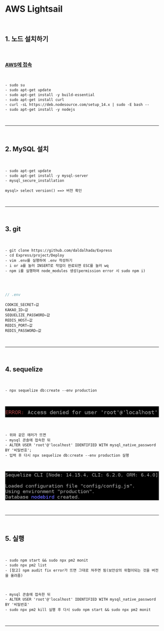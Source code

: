 # AWS Lightsail

<br>

## 1. 노드 설치하기

<br>

<h3><a href="https://aws.amazon.com/ko/">  AWS에 접속</a></h3>

<br>

    - sudo su
    - sudo apt-get update
    - sudo apt-get install -y build-essential
    - sudo apt-get install curl
    - curl -sL https://deb.nodesource.com/setup_14.x | sudo -E bash --
    - sudo apt-get install -y nodejs 

<br>

***

<br>

## 2. MySQL 설치

<br>

    - sudo apt-get update
    - sudo apt-get install -y mysql-server
    - mysql_secure_installation

    mysql> select version() ==> 버전 확인

<br>

***

<br>

## 3. git

<br>

    - git clone https://github.com/daldalhada/Express
    - cd Express/project/Deploy
    - vim .env를 실행하여 .env 작성하기
    - i or a를 눌러 INSERT로 작업이 완료되면 ESC를 눌러 wq
    - npm i를 실행하여 node_modules 생성(permission error 시 sudo npm i)

<br>

```javascript

// .env

COOKIE_SECRET=값
KAKAO_ID=값
SEQUELIZE_PASSWORD=값
REDIS_HOST=값
REDIS_PORT=값
REDIS_PASSWORD=값

```
<br>

***

<br>

## 4. sequelize

<br>

    - npx sequelize db:create --env production 

<br>

![lightsail](https://github.com/daldalhada/Express/blob/main/image/15/lightsail6.PNG)

<br>

    - 위와 같은 에러가 뜨면 
    - mysql 콘솔에 접속한 뒤
    - ALTER USER 'root'@'localhost' IDENTIFIED WITH mysql_native_password BY '비밀번호';
    - 입력 후 다시 npx sequelize db:create --env production 실행

<br>

![lightsail](https://github.com/daldalhada/Express/blob/main/image/15/lightsail7.PNG)

<br>

***

<br>

## 5. 실행

<br>

    - sudo npm start && sudo npx pm2 monit
    - sudo npx pm2 list
    - [참고] npm audit fix error가 뜨면 그대로 쳐주면 됨(보안상의 위협이되는 것을 버전을 올려줌)

<br>

    - mysql 콘솔에 접속한 뒤
    - ALTER USER 'root'@'localhost' IDENTIFIED WITH mysql_native_password BY '비밀번호'
    - sudo npx pm2 kill 실행 후 다시 sudo npm start && sudo npx pm2 monit

<br>

***

<br>
